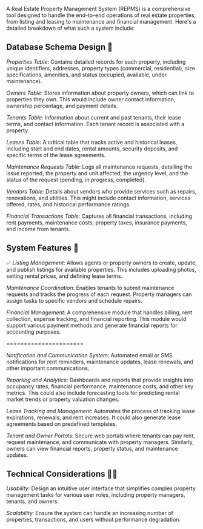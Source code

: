 A Real Estate Property Management System (REPMS) is a comprehensive tool designed to handle the end-to-end operations of real estate properties, from listing and leasing to maintenance and financial management. Here's a detailed breakdown of what such a system include:

## Database Schema Design 💾

*Properties Table*: Contains detailed records for each property, including unique identifiers, addresses, property types (commercial, residential), size specifications, amenities, and status (occupied, available, under maintenance).

*Owners Table*: Stores information about property owners, which can link to properties they own. This would include owner contact information, ownership percentage, and payment details.

*Tenants Table*: Information about current and past tenants, their lease terms, and contact information. Each tenant record is associated with a property.

*Leases Table*: A critical table that tracks active and historical leases, including start and end dates, rental amounts, security deposits, and specific terms of the lease agreements.

*Maintenance Requests Table*: Logs all maintenance requests, detailing the issue reported, the property and unit affected, the urgency level, and the status of the request (pending, in progress, completed).

*Vendors Table*: Details about vendors who provide services such as repairs, renovations, and utilities. This might include contact information, services offered, rates, and historical performance ratings.

*Financial Transactions Table*: Captures all financial transactions, including rent payments, maintenance costs, property taxes, insurance payments, and income from tenants.

## System Features 🚩

✅ *Listing Management*: Allows agents or property owners to create, update, and publish listings for available properties. This includes uploading photos, setting rental prices, and defining lease terms.

*Maintenance Coordination*: Enables tenants to submit maintenance requests and tracks the progress of each request. Property managers can assign tasks to specific vendors and schedule repairs.

*Financial Management*: A comprehensive module that handles billing, rent collection, expense tracking, and financial reporting. This module would support various payment methods and generate financial reports for accounting purposes.

======================

*Notification and Communication System*: Automated email or SMS notifications for rent reminders, maintenance updates, lease renewals, and other important communications.

*Reporting and Analytics*: Dashboards and reports that provide insights into occupancy rates, financial performance, maintenance costs, and other key metrics. This could also include forecasting tools for predicting rental market trends or property valuation changes.

*Lease Tracking and Management*: Automates the process of tracking lease expirations, renewals, and rent increases. It could also generate lease agreements based on predefined templates.

*Tenant and Owner Portals*: Secure web portals where tenants can pay rent, request maintenance, and communicate with property managers. Similarly, owners can view financial reports, property status, and maintenance updates.

## Technical Considerations 🏴‍☠️

*Usability*: Design an intuitive user interface that simplifies complex property management tasks for various user roles, including property managers, tenants, and owners.

*Scalability*: Ensure the system can handle an increasing number of properties, transactions, and users without performance degradation.

